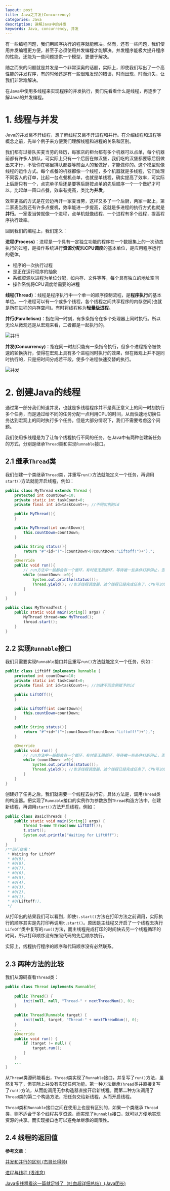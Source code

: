 ```yaml
---
layout: post
title: Java之并发(Concurrency)
categories: Java
description: 讲解Java中的并发
keywords: Java, concurrency, 并发
---
```


有一些编程问题，我们用顺序执行的程序就能解决。然而，还有一些问题，我们使用并发编程更方便，甚至于必须使用并发编程才能解决。并发程序能极大提升程序的性能，还能为一些问题提供一个模型，更便于解决。

随之而来的问题就是并发是一个非常深奥的话题，实际上，即使我们写出了一个高性能的并发程序，有的时候还是有一些很难发现的错误，时而出现，时而消失，让我们非常难解决。

在Java中使用多线程来实现程序的并发执行，我们先看看什么是线程，再逐步了解Java的并发编程。

# 1. 线程与并发

Java的并发离不开线程，想了解线程又离不开进程和并行。在介绍线程和进程等概念之前，先举个例子来方便我们理解线程和进程的关系和区别。

我们都有过排队买麦当劳的经历，每家店的柜台都有多个机器可以点单，每个机器前都有许多人排队，可实际上只有一个后厨在做汉堡，我们吃的汉堡都要等后厨做出来才行，不管你在哪里排队都要等前面人的餐做好，才能做你的。这个模型就像线程的运作方式。每个点餐的机器都像一个线程，多个机器就是多线程，它们处理不同客人的订单，比起一台点餐机点单，也就是单线程，确实提高了效率，可实际上后厨只有一个，点完单子后还是要等后厨按点单的先后顺序一个一个做好才可以，比起单一窗口点餐，效率有提高，类比为**并发**。

效率更高的方式是在旁边再开一家麦当劳，这样又多了一个后厨，两家一起上，第二家麦当劳还有许多点餐机，效率能进一步提高，这就是多进程的执行方式也就是**并行**。一家麦当劳就像一个进程，点单机就像线程，一个进程有多个线程，提高程序执行效率。

回到我们的编程上，我们定义：

**进程(Process)**：进程是一个具有一定独立功能的程序在一个数据集上的一次动态执行的过程，是操作系统进行**资源分配**和**CPU调度**的基本单位，是应用程序运行的载体。

- 程序的一次执行过程
- 是正在运行程序的抽象
- 系统资源以进程为单位分配，如内存、文件等等，每个具有独立的地址空间
- 操作系统将CPU调度给需要的进程

**线程(Thread)**：线程是程序执行中一个单一的顺序控制流程，是**程序执行**的基本单位。一个进程可以有一个或多个线程，各个线程之间共享程序的内存空间(也就是所在进程的内存空间)。有时将线程称为**轻量级进程**。

**并行(Parallelism)**：指在同一时刻，有多条指令在多个处理器上同时执行。所以无论从微观还是从宏观来看，二者都是一起执行的。

![并行](/images/posts/java/concurrency_2.png)

**并发(Concurrency)**：指在同一时刻只能有一条指令执行，但多个进程指令被快速的轮换执行，使得在宏观上具有多个进程同时执行的效果，但在微观上并不是同时执行的，只是把时间分成若干段，使多个进程快速交替的执行。

![并发](/images/posts/java/concurrency_1.png)

# 2. 创建Java的线程

通过第一部分我们知道并发，也就是多线程程序并不是真正意义上的同一时刻执行多个任务，而是通过给不同的任务分配一点利用CPU的时间，从而快速地切换任务达到宏观上的同时执行多个任务。但是大部分情况下，我们不需要考虑这个问题。

我们使用多线程是为了让每个线程执行不同的任务，在Java中有两种创建新任务的方式，分别是继承`Thread`类和实现`Runnable`接口。

## 2.1 继承`Thread`类

我们创建一个类继承`Thread`类，并重写`run()`方法就能定义一个任务，再调用`start()`方法就能开启线程，例如：

```java
public class MyThread extends Thread {
    protected int countDown=10;
    private static int taskCount=0;
    private final int id=taskCount++; //不同实例的id

    public MyThread(){
    }

    public MyThread(int countDown){
        this.countDown=countDown;
    }

    public String status(){
        return "#"+id+"("+(countDown>0?countDown:"Liftoff!")+"),";
    }
    @Override
    public void run(){
        // run方法中一般都会有一个循环，有时是无限循环，等待被一些条件打断停止，否则会无限循环
        while (countDown-->0){
            System.out.println(status());
            Thread.yield(); //告诉线程调度器，这个线程已经完成任务了，CPU可以切换执行其它任务
        }
    }
}
```

```java
public class MyThreadTest {
    public static void main(String[] args) {
        MyThread thread=new MyThread();
        thread.start();
    }
}
```

## 2.2 实现`Runnable`接口

我们只需要实现`Runnable`接口并且重写`run()`方法就能定义一个任务，例如：

```java
public class LiftOff implements Runnable {
    protected int countDown=10;
    private static int taskCount=0;
    private final int id=taskCount++; //创建不同实例赋予的id

    public LiftOff(){
    }

    public LiftOff(int countDown){
        this.countDown=countDown;
    }

    public String status(){
        return "#"+id+"("+(countDown>0?countDown:"Liftoff!")+"),";
    }

    @Override
    public void run() {
        // run方法中一般都会有一个循环，有时是无限循环，等待被一些条件打断停止，否则会无限循环
        while (countDown-->0){
            System.out.println(status());
            Thread.yield(); //告诉线程调度器，这个线程已经完成任务了，CPU可以切换执行其它任务
        }
    }
}
```

创建好了任务之后，我们就需要一个线程去执行它。具体方法是，调用`Thread`类的构造器。把实现了`Runnable`接口的实例作为参数放到`Thread`构造方法中，创建新线程，再调用`start()`方法开启线程，例如：

```java
public class BasicThreads {
    public static void main(String[] args) {
        Thread t=new Thread(new LiftOff());
        t.start();
        System.out.println("Waiting for LiftOff");
    }
}
/**运行结果：
 * Waiting for LiftOff
 * #0(9),
 * #0(8),
 * #0(7),
 * #0(6),
 * #0(5),
 * #0(4),
 * #0(3),
 * #0(2),
 * #0(1),
 * #0(Liftoff!),
 */
```

从打印出的结果我们可以看到，即使`t.start()`方法在打印方法之前调用，实际执行的顺序其实是先打印再调用`t.start()`。原因是主线程又开启了一个线程去执行`LifeOff`类中复写的`run()`方法，而主线程完成打印的时间快去另一个线程循环的时间，所以打印顺序没有按照代码的先后顺序执行。

实际上，线程执行程序的顺序和代码顺序没有必然联系。

## 2.3 两种方法的比较

我们从源码查看`Thread`类：

```java
public class Thread implements Runnable{
    
    public Thread() {
        init(null, null, "Thread-" + nextThreadNum(), 0);
    }
    
    public Thread(Runnable target) {
        init(null, target, "Thread-" + nextThreadNum(), 0);
    }
    ...
    @Override
    public void run() {
        if (target != null) {
            target.run();
        }
    }
    ...
}
```

从`Thread`类源码能看出，`Thread`类实现了`Runnable`接口，并复写了`run()`方法，虽然复写了，但实际上并没有实现任何功能。第一种方法继承`Thread`类并直接复写了`run()`方法，从而能调用无参构造器直接开启新线程。而第二种方法调用了`Thread`类的第二个构造方法，把任务交给新线程，从而开启线程。

`Thread`类和`Runnable`接口之间在使用上也是有区别的，如果一个类继承 `Thread`类，则不适合于多个线程共享资源，而实现了`Runnable`接口，就可以方便地实现资源的共享。而实现接口也可以避免单继承的局限性。

## 2.4 线程的返回值 



**参考文章**：

[并发和并行的区别 (杰哥长得帅)](https://www.jianshu.com/p/cbf9588b2afb)

[进程与线程 (浅浅念)](https://www.cnblogs.com/qianqiannian/p/7010909.html)

[Java多线程看这一篇就足够了（吐血超详细总结）(Java团长)](https://www.cnblogs.com/java1024/p/11950129.html)
